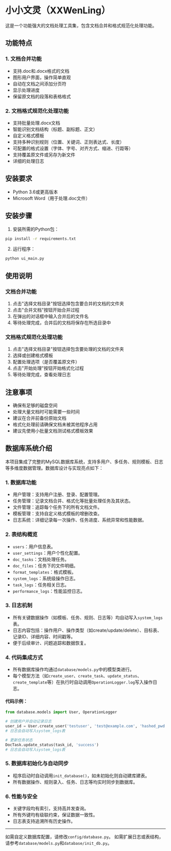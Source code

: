 # 小小文灵（XXWenLing）

这是一个功能强大的文档处理工具集，包含文档合并和格式规范化处理功能。

## 功能特点

### 1. 文档合并功能
- 支持.doc和.docx格式的文档
- 图形用户界面，操作简单直观
- 自动在文档之间添加分页符
- 显示处理进度
- 保留原文档的段落和表格格式

### 2. 文档格式规范化处理功能
- 支持批量处理.docx文档
- 智能识别文档结构（标题、副标题、正文）
- 自定义格式模板
- 支持多种识别规则（位置、关键词、正则表达式、长度）
- 可配置的格式设置（字体、字号、对齐方式、缩进、行距等）
- 支持覆盖原文件或另存为新文件
- 详细的处理日志

## 安装要求

- Python 3.6或更高版本
- Microsoft Word（用于处理.doc文件）

## 安装步骤

1. 安装所需的Python包：
```bash
pip install -r requirements.txt
```

2. 运行程序：
```bash
python ui_main.py
```

## 使用说明

### 文档合并功能
1. 点击"选择文档目录"按钮选择包含要合并的文档的文件夹
2. 点击"合并文档"按钮开始合并过程
3. 在弹出的对话框中输入合并后的文件名
4. 等待处理完成，合并后的文档将保存在所选目录中

### 文档格式规范化处理功能
1. 点击"选择文档目录"按钮选择包含要处理的文档的文件夹
2. 选择或创建格式模板
3. 配置处理选项（是否覆盖原文件）
4. 点击"开始处理"按钮开始格式化过程
5. 等待处理完成，查看处理日志

## 注意事项

- 确保有足够的磁盘空间
- 处理大量文档时可能需要一些时间
- 建议在合并前备份原始文档
- 格式化处理前请确保文档未被其他程序占用
- 建议先使用小批量文档测试格式模板效果 

## 数据库系统介绍

本项目集成了完整的MySQL数据库系统，支持多用户、多任务、规则模板、日志等多维度数据管理。数据库设计与实现亮点如下：

### 1. 数据库功能
- 用户管理：支持用户注册、登录、配置管理。
- 任务管理：记录文档合并、格式化等批量处理任务及其状态。
- 文件管理：追踪每个任务下的所有文档文件。
- 模板管理：支持自定义格式模板的增删改查。
- 日志系统：详细记录每一次操作、任务进度、系统异常和性能数据。

### 2. 表结构概览
- `users`：用户信息表。
- `user_settings`：用户个性化配置。
- `doc_tasks`：文档处理任务。
- `doc_files`：任务下的文件明细。
- `format_templates`：格式模板。
- `system_logs`：系统级操作日志。
- `task_logs`：任务相关日志。
- `performance_logs`：性能监控日志。

### 3. 日志机制
- 所有关键数据操作（如模板、任务、规则、日志等）均自动写入`system_logs`表。
- 日志内容包括：操作用户、操作类型（如create/update/delete）、目标表、记录ID、详细内容、时间戳等。
- 便于后续审计、问题追踪和数据恢复。

### 4. 代码集成方式
- 所有数据库操作均通过`database/models.py`中的模型类进行。
- 每个模型方法（如`create_user`、`create_task`、`update_status`、`create_template`等）在执行时自动调用`OperationLogger.log`写入操作日志。

#### 代码示例：
```python
from database.models import User, OperationLogger

# 创建用户并自动记录日志
user_id = User.create_user('testuser', 'test@example.com', 'hashed_pwd')
# 日志会自动写入system_logs表

# 更新任务状态
DocTask.update_status(task_id, 'success')
# 日志会自动写入system_logs表
```

### 5. 数据库初始化与自动同步
- 程序启动时自动调用`init_database()`，如未初始化则自动建库建表。
- 所有数据操作、规则录入、任务、日志等均实时同步到数据库。

### 6. 性能与安全
- 关键字段均有索引，支持高并发查询。
- 所有外键均有级联约束，保证数据一致性。
- 日志表支持追溯所有历史操作。

---
如需自定义数据库配置，请修改`config/database.py`。
如需扩展日志或表结构，请参考`database/models.py`和`database/init_db.py`。 